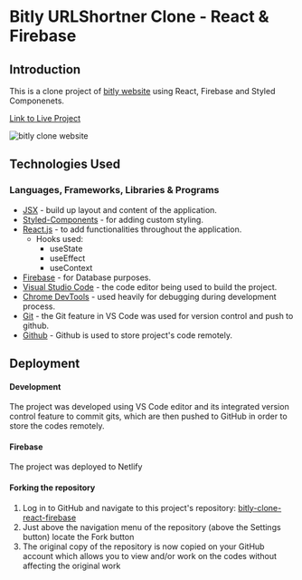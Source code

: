 # Bitly URLShortner Clone - React & Firebase

## Introduction

This is a clone project of [bitly website](https://bitly.com) using React, Firebase and Styled Componenets.

[Link to Live Project]()

![bitly clone website](/public/)


## Technologies Used

### Languages, Frameworks, Libraries & Programs

- [JSX](https://reactjs.org/docs/introducing-jsx.html) - build up layout and content of the application.
- [Styled-Components](https://styled-components.com/) - for adding custom styling.
- [React.js](https://reactjs.org/) - to add functionalities throughout the application.
  - Hooks used:
    - useState
    - useEffect
    - useContext
- [Firebase](https://firebase.google.com/) - for Database purposes.
- [Visual Studio Code](https://code.visualstudio.com/) - the code editor being used to build the project.
- [Chrome DevTools](https://developer.chrome.com/docs/devtools/) - used heavily for debugging during development process.
- [Git](https://git-scm.com/) - the Git feature in VS Code was used for version control and push to github.
- [Github](https://github.com/) - Github is used to store project's code remotely.

## Deployment

#### Development

The project was developed using VS Code editor and its integrated version control feature to commit gits, which are then pushed to GitHub in order to store the codes remotely.

#### Firebase

The project was deployed to Netlify

#### Forking the repository

1. Log in to GitHub and navigate to this project's repository: [bitly-clone-react-firebase](https://github.com/muneebali500/bitly-clone-react-firebase)
2. Just above the navigation menu of the repository (above the Settings button) locate the Fork button
3. The original copy of the repository is now copied on your GitHub account which allows you to view and/or work on the codes without affecting the original work

